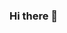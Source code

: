 ### Hi there 👋

<!--
**zakhbrowne/zakhbrowne** is a ✨ _special_ ✨ repository because its `README.md` (this file) appears on your GitHub profile.

Here are some ideas to get you started:

- 🔭 I’m currently working on ... on a boot camp 
- 🌱 I’m currently learning ... commands in a range of IT based systems
- 👯 I’m looking to collaborate on ... technical based projects in the near future
- 🤔 I’m looking for help with ...
- 💬 Ask me about ...
- 📫 How to reach me: ...
- 😄 Pronouns: ...
- ⚡ Fun fact: ...
-->
